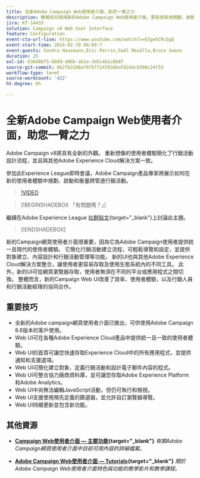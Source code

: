 ```yaml
---
title: 全新Adobe Campaign Web使用者介面，助您一臂之力
description: 瞭解如何使用新的Adobe Campaign Web使用者介面，更有效率地規劃、啟動和衡量跨頻道行銷策略，包括電子郵件行銷和社群媒體行銷。
jira: KT-14433
solution: Campaign v8 Web User Interface
feature: Configuration
event-cta-url-live: https://www.youtube.com/watch?v=ESgehCRcSgQ
event-start-time: 2024-02-29 08:00-7
event-guests: Sandra Hausmann,Eric Perrin,Gaël Mouëllo,Bruce Swann
duration: 25
exl-id: 636d8bf5-80d9-406b-ab1e-3d5c4b1c8b8f
source-git-commit: 0b2f63198af8767f24783dbafd244c9398c24f33
workflow-type: tm+mt
source-wordcount: '422'
ht-degree: 0%

---
```


# 全新Adobe Campaign Web使用者介面，助您一臂之力

Adobe Campaign v8將具有全新的外觀。 重新想像的使用者體驗簡化了行銷活動設計流程，並且與其他Adobe Experience Cloud解決方案一致。

參加此Experience League即時會議，Adobe Campaign產品專家將展示如何在新的使用者體驗中規劃、啟動和衡量跨管道行銷活動。

>[!VIDEO](https://video.tv.adobe.com/v/3427258/?quality=12&learn=on)

>[!BEGINSHADEBOX 「有問題嗎？」]

繼續在Adobe Experience League [社群貼文](https://experienceleaguecommunities.adobe.com/t5/adobe-campaign-classic/experience-league-live-post-session-discussion-leaping-ahead/m-p/656893#M2671){target="_blank"}上討論此主題。

>[!ENDSHADEBOX]

新的Campaign網頁使用者介面很重要，因為它為Adobe Campaign使用者提供統一且現代的使用者體驗。 它簡化行銷活動建立流程，可輕鬆導覽和設定，並提供對象建立、內容設計和行銷活動管理等功能。 新的UI也與其他Adobe Experience Cloud解決方案整合，讓使用者更容易存取及使用生態系統內的不同工具。 此外，新的UI可從網頁瀏覽器存取，使用者無須在不同的平台或應用程式之間切換。 整體而言，新的Campaign Web UI改善了效率、使用者體驗，以及行銷人員和行銷活動經理的協同合作。

## 重要技巧

* 全新的Adobe campaign網頁使用者介面已推出，可供使用Adobe Campaign 8.6版本的客戶使用。
* Web UI可在各種Adobe Experience Cloud產品中提供統一且一致的使用者體驗。
* Web UI的首頁可讓您快速存取Experience Cloud中的所有應用程式，並提供通知和支援選項。
* Web UI可簡化建立對象、定義行銷活動和設計電子郵件內容的程式。
* Web UI可整合協力廠商資料庫，並可讓您存取Adobe Experience Platform和Adobe Analytics。
* Web UI中尚無法編輯JavaScript活動，但仍可執行和檢視。
* Web UI支援使用預先定義的篩選器，並允許自訂瀏覽器導覽。
* Web UI持續更新並包含新功能。


## 其他資源

* **[Campaign Web使用者介面 — 主要功能](https://experienceleague.adobe.com/docs/campaign-web/v8/whats-new.html?lang=zh-Hant){target="_blank"}**
  *有關Adobe Campaign網頁使用者介面中目前可用內容的詳細檔案。*

* **[Adobe Campaign Web使用者介面 — Tutorials](https://experienceleague.adobe.com/docs/campaign-web-learn/tutorials/overview.html?lang=zh-Hant){target="_blank"}**
  *關於Adobe Campaign Web使用者介面特色與功能的教學影片和教學課程。*

